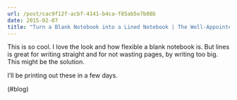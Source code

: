 ```yaml
---
url: /post/cac9f12f-acbf-4141-b4ca-f85ab5e7b08b
date: 2015-02-07
title: "Turn a Blank Notebook into a Lined Notebook | The Well-Appointed Desk"
---
```


This is so cool. I love the look and how flexible a blank notebook is. But lines is great for writing straight and for not wasting pages, by writing too big. This might be the solution.



I&#8217;ll be printing out these in a few days.



(#blog)